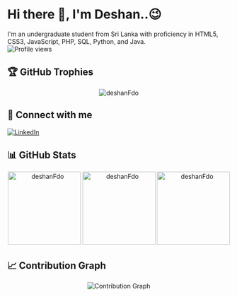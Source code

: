 # Hi there 👋, I'm Deshan..😉

I'm an undergraduate student from Sri Lanka with proficiency in HTML5, CSS3, JavaScript, PHP, SQL, Python, and Java.  
![Profile views](https://komarev.com/ghpvc/?username=deshanFdo&label=Profile%20views&color=0e75b6&style=flat)

## 🏆 GitHub Trophies

<p align="center">
  <img src='https://github-profile-trophy.vercel.app/?username=deshanFdo&theme=onedark' alt='deshanFdo'>
</p>

## 🔗 Connect with me

  <a href="www.linkedin.com/in/deshan-fernando-99080b202" target="_blank"><img src="https://img.shields.io/badge/LinkedIn-%230077B5.svg?&style=for-the-badge&logo=linkedin&logoColor=white" alt="LinkedIn"></a>
</p>

## 📊 GitHub Stats

<p align="center">
  <img src='https://github-readme-stats.vercel.app/api/top-langs?username=deshanFdo&show_icons=true&locale=en&layout=compact&theme=onedark' alt='deshanFdo' height='165'>
  <img src='https://github-readme-stats.vercel.app/api?username=deshanFdo&show_icons=true&locale=en&theme=onedark' alt='deshanFdo' height='165'>
  <img src='https://github-readme-streak-stats.herokuapp.com/?user=deshanFdo&theme=onedark' alt='deshanFdo' height='165'>
</p>

## 📈 Contribution Graph

<p align="center">
  <img src='https://github-readme-activity-graph.vercel.app/graph?username=deshanFdo&bg_color=1a1b27&color=37bcf6&line=0e75b6&point=ffffff&area=true&hide_border=true' alt='Contribution Graph'>
</p>
